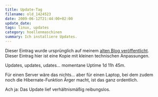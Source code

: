 ```yaml
---
title: Update-Tag
filename: old_1424523
date: 2009-06-12T21:44:00+02:00
update_date:
tags: linux, updates
category: hoellenmaschinen
summary: Ich installiere Updates.
---
```

Dieser Eintrag wurde ursprünglich auf meinem [alten Blog veröffentlicht](https://stu.blogger.de/stories/1424523/). Dieser Eintrag hier ist eine Kopie mit kleinen technischen Anpassungen.

Updates, updates, udates… momentane Uptime 1d 11h 45m.

Für einen Server wäre das nichts… aber für einen Laptop, bei dem zudem noch die Hibernate-Funktion Ärger macht, ist das ganz ordentlich.

Ach ja: Das Update lief verhältnismäßig reibungslos.
